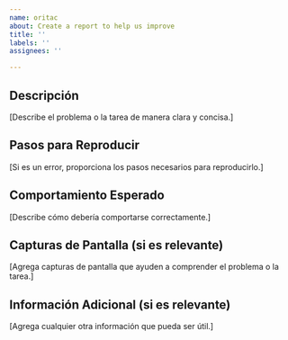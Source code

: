 ```yaml
---
name: oritac
about: Create a report to help us improve
title: ''
labels: ''
assignees: ''

---
```

## Descripción
[Describe el problema o la tarea de manera clara y concisa.]

## Pasos para Reproducir
[Si es un error, proporciona los pasos necesarios para reproducirlo.]

## Comportamiento Esperado
[Describe cómo debería comportarse correctamente.]

## Capturas de Pantalla (si es relevante)
[Agrega capturas de pantalla que ayuden a comprender el problema o la tarea.]

## Información Adicional (si es relevante)
[Agrega cualquier otra información que pueda ser útil.]
